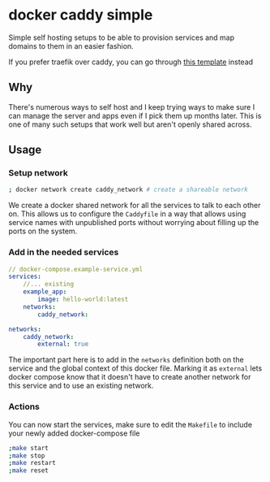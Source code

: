 # docker caddy simple

Simple self hosting setups to be able to provision services and map domains to them in an easier fashion.

If you prefer traefik over caddy, you can go through [this template](https://github.com/barelyhuman/easy-deploy-template) instead

## Why

There's numerous ways to self host and I keep trying ways to make sure I can manage the server and apps even if I pick them up months later. This is one of many such setups that work well but aren't openly shared across.

## Usage

### Setup network

```sh
; docker network create caddy_network # create a shareable network
```

We create a docker shared network for all the services to talk to each other on. This allows us to configure the `Caddyfile` in a way that allows using service names with unpublished ports without worrying about filling up the ports on the system.

### Add in the needed services

```yaml
// docker-compose.example-service.yml
services:
    //... existing
    example_app:
        image: hello-world:latest
    networks:
        caddy_network:

networks:
    caddy_network:
        external: true

```

The important part here is to add in the `networks` definition both on the service and the global context of this docker file. Marking it as `external` lets docker compose know that it doesn't have to create another network for this service and to use an existing network.

### Actions

You can now start the services, make sure to edit the `Makefile` to include your newly added docker-compose file

```sh
;make start
;make stop
;make restart
;make reset
```
